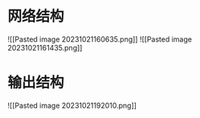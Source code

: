 # 网络结构
![[Pasted image 20231021160635.png]]
![[Pasted image 20231021161435.png]]
# 输出结构
![[Pasted image 20231021192010.png]]